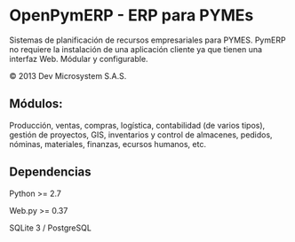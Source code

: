 # OpenPymERP - ERP para PYMEs

Sistemas de planificación de recursos empresariales para PYMES.
PymERP no requiere la instalación de una aplicación cliente ya que tienen una interfaz Web. Módular y configurable.

© 2013 Dev Microsystem S.A.S.

## Módulos:
Producción, ventas, compras, logística, contabilidad (de varios tipos), gestión de proyectos, GIS, inventarios y control de almacenes, pedidos, nóminas, materiales, finanzas, ecursos humanos, etc.

## Dependencias

Python >= 2.7

Web.py >= 0.37 

SQLite 3 / PostgreSQL
